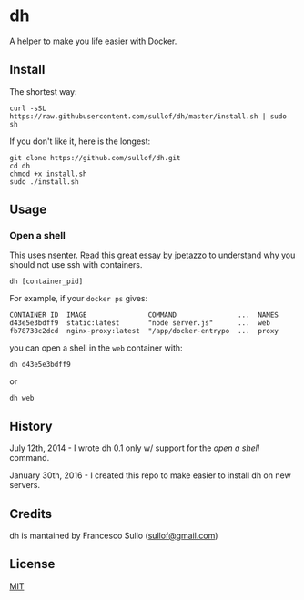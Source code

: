 # dh

A helper to make you life easier with Docker.

## Install

The shortest way:

```
curl -sSL https://raw.githubusercontent.com/sullof/dh/master/install.sh | sudo sh
```

If you don't like it, here is the longest:

```
git clone https://github.com/sullof/dh.git
cd dh
chmod +x install.sh
sudo ./install.sh
```

## Usage

### Open a shell

This uses [nsenter](https://github.com/jpetazzo/nsenter). Read this [great essay by jpetazzo](https://jpetazzo.github.io/2014/06/23/docker-ssh-considered-evil/) to understand why you should not use ssh with containers.

```
dh [container_pid]
```

For example, if your `docker ps` gives:

```
CONTAINER ID  IMAGE               COMMAND               ...  NAMES
d43e5e3bdff9  static:latest       "node server.js"      ...  web
fb78738c2dcd  nginx-proxy:latest  "/app/docker-entrypo  ...  proxy
```

you can open a shell in the `web` container with:

```
dh d43e5e3bdff9
```

or 

```
dh web
```

## History

July 12th, 2014 - I wrote dh 0.1 only w/ support for the _open a shell_ command.

January 30th, 2016 - I created this repo to make easier to install dh on new servers.

## Credits

dh is mantained by Francesco Sullo (<sullof@gmail.com>)

## License 

[MIT](https://opensource.org/licenses/MIT)


